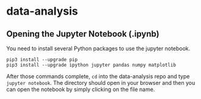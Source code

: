 # data-analysis

## Opening the Jupyter Notebook (.ipynb)
You need to install several Python packages to use the jupyter notebook.
```
pip3 install --upgrade pip
pip3 install --upgrade ipython jupyter pandas numpy matplotlib
```

After those commands complete, `cd` into the data-analysis repo and type `jupyter notebook`. The directory should open in your browser and then you can open the notebook by simply clicking on the file name.
